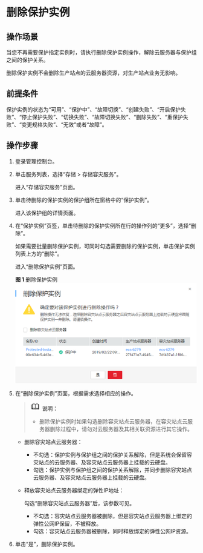 # 删除保护实例<a name="ZH-CN_TOPIC_0110273586"></a>

## 操作场景<a name="section11558347360"></a>

当您不再需要保护指定实例时，请执行删除保护实例操作，解除云服务器与保护组之间的保护关系。

删除保护实例不会删除生产站点的云服务器资源，对生产站点业务无影响。

## 前提条件<a name="section1815764912368"></a>

保护实例的状态为“可用”、“保护中”、“故障切换”、“创建失败”、“开启保护失败”、“停止保护失败”、“切换失败”、“故障切换失败”、“删除失败”、“重保护失败”、“变更规格失败”、“无效”或者“故障”。

## 操作步骤<a name="section686414381417"></a>

1.  登录管理控制台。
2.  单击服务列表，选择“存储 \> 存储容灾服务”。

    进入“存储容灾服务”页面。

3.  单击待删除的保护实例的保护组所在窗格中的“保护实例”。

    进入该保护组的详情页面。

4.  在“保护实例”页签，单击待删除的保护实例所在行的操作列的“更多”，选择“删除”。

    如果需要批量删除保护实例，可同时勾选需要删除的保护实例，单击保护实例列表上方的“删除”。

    进入“删除保护实例”页面。

    **图 1**  删除保护实例<a name="fig06319415105"></a>  
    ![](figures/删除保护实例.png "删除保护实例")

5.  在“删除保护实例”页面，根据需求选择相应的操作。

    >![](public_sys-resources/icon-note.gif) **说明：**   
    >-   删除保护实例时如果勾选删除容灾站点云服务器，在容灾站点云服务器删除过程中，请勿对云服务器及其相关联资源进行其它操作。  

    -   删除容灾站点云服务器：
        -   不勾选：保护实例与保护组之间的保护关系解除，但是系统会保留容灾站点的云服务器、及容灾站点云服务器上挂载的云硬盘。
        -   勾选：保护实例与保护组之间的保护关系解除，并同步删除容灾站点云服务器、及容灾站点云服务器上挂载的云硬盘。

    -   释放容灾站点云服务器绑定的弹性IP地址：

        勾选“删除容灾站点云服务器”后，该参数可见。

        -   不勾选：容灾站点云服务器被删除，但是容灾站点云服务器上绑定的弹性公网IP保留，不被释放。
        -   勾选：容灾站点云服务器被删除，同时释放绑定的弹性公网IP资源。

6.  单击“是”，删除保护实例。

